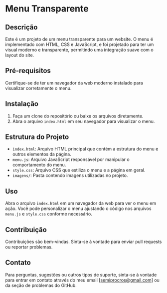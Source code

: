 # Menu Transparente

## Descrição
Este é um projeto de um menu transparente para um website. O menu é implementado com HTML, CSS e JavaScript, e foi projetado para ter um visual moderno e transparente, permitindo uma integração suave com o layout do site.

## Pré-requisitos
Certifique-se de ter um navegador da web moderno instalado para visualizar corretamente o menu.

## Instalação
1. Faça um clone do repositório ou baixe os arquivos diretamente.
2. Abra o arquivo `index.html` em seu navegador para visualizar o menu.

## Estrutura do Projeto
- `index.html`: Arquivo HTML principal que contém a estrutura do menu e outros elementos da página.
- `menu.js`: Arquivo JavaScript responsável por manipular o comportamento do menu.
- `style.css`: Arquivo CSS que estiliza o menu e a página em geral.
- `imagens/`: Pasta contendo imagens utilizadas no projeto.

## Uso
Abra o arquivo `index.html` em um navegador da web para ver o menu em ação. Você pode personalizar o menu ajustando o código nos arquivos `menu.js` e `style.css` conforme necessário.

## Contribuição
Contribuições são bem-vindas. Sinta-se à vontade para enviar pull requests ou reportar problemas.

## Contato
Para perguntas, sugestões ou outros tipos de suporte, sinta-se à vontade para entrar em contato através do meu email [semiprocros@gmail.com] ou da seção de problemas do GitHub.
